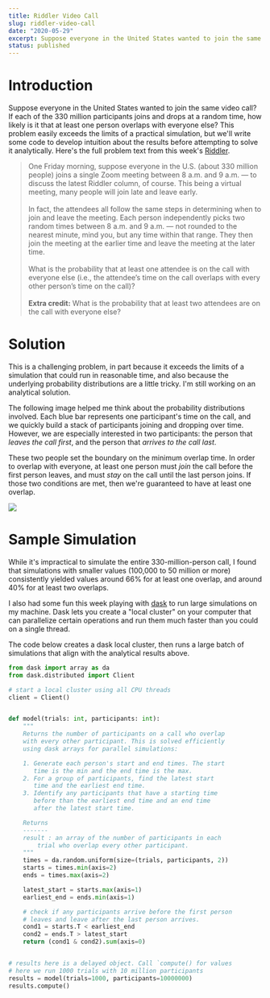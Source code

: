```yaml
---
title: Riddler Video Call
slug: riddler-video-call
date: "2020-05-29"
excerpt: Suppose everyone in the United States wanted to join the same video call? If each of the 330 million participants joins and drops at a random time, how likely is it that at least one person overlaps with everyone else? This problem easily exceeds the limits of a practical simulation, but we'll write some code to develop intuition about the results before attempting to solve it analytically.
status: published
---
```


# Introduction

Suppose everyone in the United States wanted to join the same video call? If each of the 330 million participants joins and drops at a random time, how likely is it that at least one person overlaps with everyone else? This problem easily exceeds the limits of a practical simulation, but we'll write some code to develop intuition about the results before attempting to solve it analytically. Here's the full problem text from this week's <a href="https://fivethirtyeight.com/features/can-you-join-the-worlds-biggest-zoom-call/">Riddler</a>.

<blockquote>
One Friday morning, suppose everyone in the U.S. (about 330 million people) joins a single Zoom meeting between 8 a.m. and 9 a.m. — to discuss the latest Riddler column, of course. This being a virtual meeting, many people will join late and leave early.
<br><br>
In fact, the attendees all follow the same steps in determining when to join and leave the meeting. Each person independently picks two random times between 8 a.m. and 9 a.m. — not rounded to the nearest minute, mind you, but any time within that range. They then join the meeting at the earlier time and leave the meeting at the later time.
<br><br>
What is the probability that at least one attendee is on the call with everyone else (i.e., the attendee’s time on the call overlaps with every other person’s time on the call)?
<br><br>
<strong>Extra credit:</strong> What is the probability that at least two attendees are on the call with everyone else?
</blockquote>

# Solution

This is a challenging problem, in part because it exceeds the limits of a simulation that could run in reasonable time, and also because the underlying probability distributions are a little tricky. I'm still working on an analytical solution.

The following image helped me think about the probability distributions involved. Each blue bar represents one participant's time on the call, and we quickly build a stack of participants joining and dropping over time. However, we are especially interested in two participants: the person that _leaves the call first_, and the person that _arrives to the call last_.

These two people set the boundary on the minimum overlap time. In order to overlap with everyone, at least one person must _join_ the call before the first person leaves, and must _stay_ on the call until the last person joins. If those two conditions are met, then we're guaranteed to have at least one overlap.

<img src="/img/riddler-video-call.png">

<!-- # Methodology

From here, it gets more difficult! We need to do a few things:

1. Find the probability distribution for the time the first person leaves the call, and for the time the last person joins the call.
2. Find the probability that any participant started before the first person left, and stayed until after the last person arrived. This depends on the values we got from (1).

First, we know that each participant draws two random variables for the start and end time. The start time is the minimum of these values, $\text{min}(x_0, x_1)$, and the end time is the maximum, $\text{max}(x_0, x_1)$. What is the distribution of the start times for an individual participant? We want to find $P(\text{min}(x_0, x_1) < x)$. Because the values are drawn independently, this is the same as saying $P(x_0<x)\times P(x_1<x)$, which evaluates to $x^2$.

This is the <a href="https://en.wikipedia.org/wiki/Cumulative_distribution_function">cumulative distribution function</a> for this random variable. The <a href="https://en.wikipedia.org/wiki/Probability_density_function">probability density function</a> is the derivative, which is $2x$. We follow a similar process to solve for the end time of each participant.

Now, what is the distribution of the time of the first departure for anyone on the call? This is $P(\text{min}(\text{all end times}) < x)$. I'll spare the details here, but we get a cumulative distribution function of $1 - (1 - x^2) ^ n$, where $n$ is the number of participants on the call. Taking the derivative here, we see that $f(x) = 2nx(1 - x^2)^{n-1}$. This means we can calculate the distribution of the first departure from the call.

With this probability distribution, we can calculate the expected time of the first departure. With 10 participants, it's roughly equal to 0.27, meaning 27% of the way into the call. With 100 participants, it's roughly 8.8%, and with 1000, it's 2.8%. With 330 million participants, the first departure time is _extremely_ early.

If we have a value for the first departure time, we can calculate the odds that someone arrives before this time. Call the first departure time $\epsilon$. Because of the symmetry of this problem, we know that the first departure time and the last arrival can be represented by the same value of $\epsilon$.

For at least one participant to arrive before $\epsilon$ and depart after $1 - \epsilon$ we can use $1 - (1 - \epsilon^2)^n$. For 330 million participants, with an extremely small $\epsilon$ and extremely large $n$, we get roughly 48% odds that at least one person will overlap everyone else.

What's fascinating about this problem is that it appears the answer is the same regardless of the number of people on the call, whether it's 10, 100, 1000, or 100 million. They all appear to have the same value around 48%.

The extra credit analytical solution will have to wait for another time. However, my small-scale simulations showed values between 18-20% for any number of participants I tested. As a result, I'm assuming those values will hold, as they did before, for any number of people on the call. -->

# Sample Simulation

While it's impractical to simulate the entire 330-million-person call, I found that simulations with smaller values (100,000 to 50 million or more) consistently yielded values around 66% for at least one overlap, and around 40% for at least two overlaps.

I also had some fun this week playing with <a href="https://dask.org/">dask</a> to run large simulations on my machine. Dask lets you create a "local cluster" on your computer that can parallelize certain operations and run them much faster than you could on a single thread.

The code below creates a dask local cluster, then runs a large batch of simulations that align with the analytical results above.

```python
from dask import array as da
from dask.distributed import Client

# start a local cluster using all CPU threads
client = Client()


def model(trials: int, participants: int):
    """
    Returns the number of participants on a call who overlap
    with every other participant. This is solved efficiently
    using dask arrays for parallel simulations:

    1. Generate each person's start and end times. The start
       time is the min and the end time is the max.
    2. For a group of participants, find the latest start
       time and the earliest end time.
    3. Identify any participants that have a starting time
       before than the earliest end time and an end time
       after the latest start time.

    Returns
    -------
    result : an array of the number of participants in each
        trial who overlap every other participant.
    """
    times = da.random.uniform(size=(trials, participants, 2))
    starts = times.min(axis=2)
    ends = times.max(axis=2)

    latest_start = starts.max(axis=1)
    earliest_end = ends.min(axis=1)

    # check if any participants arrive before the first person
    # leaves and leave after the last person arrives.
    cond1 = starts.T < earliest_end
    cond2 = ends.T > latest_start
    return (cond1 & cond2).sum(axis=0)


# results here is a delayed object. Call `compute() for values
# here we run 1000 trials with 10 million participants
results = model(trials=1000, participants=10000000)
results.compute()
```
